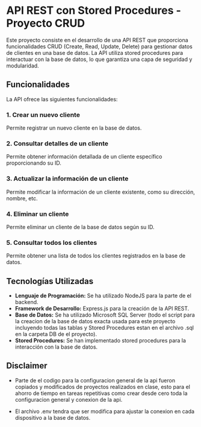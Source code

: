 # API REST con Stored Procedures - Proyecto CRUD

Este proyecto consiste en el desarrollo de una API REST que proporciona funcionalidades CRUD (Create, Read, Update, Delete) para gestionar datos de clientes en una base de datos. La API utiliza stored procedures para interactuar con la base de datos, lo que garantiza una capa de seguridad y modularidad.

## Funcionalidades

La API ofrece las siguientes funcionalidades:

### 1. Crear un nuevo cliente

Permite registrar un nuevo cliente en la base de datos.

### 2. Consultar detalles de un cliente

Permite obtener información detallada de un cliente específico proporcionando su ID.

### 3. Actualizar la información de un cliente

Permite modificar la información de un cliente existente, como su dirección, nombre, etc.

### 4. Eliminar un cliente

Permite eliminar un cliente de la base de datos según su ID.

### 5. Consultar todos los clientes

Permite obtener una lista de todos los clientes registrados en la base de datos.

## Tecnologías Utilizadas

- **Lenguaje de Programación:** Se ha utilizado NodeJS para la parte de el backend.
- **Framework de Desarrollo:** Express.js para la creación de la API REST.
- **Base de Datos:** Se ha utilizado Microsoft SQL Server (todo el script para la creacion de la base de datos exacta usada para este proyecto incluyendo todas las tablas y Stored Procedures estan en el archivo .sql en la carpeta DB de el proyecto).
- **Stored Procedures:** Se han implementado stored procedures para la interacción con la base de datos.

## Disclaimer

- Parte de el codigo para la configuracion general de la api fueron copiados y modificados de proyectos realizados en clase, esto para el ahorro de tiempo en tareas repetitivas como crear desde cero toda la configuracion general y conexion de la api.

- El archivo .env tendra que ser modifica para ajustar la conexion en cada dispositivo a la base de datos.



